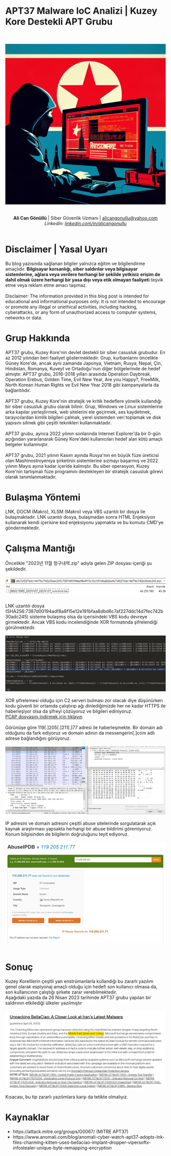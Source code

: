 <link rel="stylesheet" href="../../CSS/style.css" type="text/css">

# APT37 Malware IoC Analizi | Kuzey Kore Destekli APT Grubu

<!-- SEO Meta Tags -->
<meta name="description" content="APT37 Kuzey Kore destekli APT grubunun malware analizi ve IoC çalışması. Siber güvenlik uzmanı Ali Can Gönüllü'den APT37 detaylı analizi.">
<meta name="keywords" content="APT37, APT, malware analizi, IoC, threat intelligence, siber güvenlik, Kuzey Kore, APT grubu, zararlı yazılım">
<meta name="author" content="Ali Can Gönüllü">
<meta name="robots" content="index, follow">
<meta property="og:title" content="APT37 Malware IoC Analizi">
<meta property="og:description" content="Kuzey Kore destekli APT37 grubunun malware analizi ve tehdit istihbaratı çalışması.">
<meta property="og:type" content="article">
<meta property="og:url" content="https://github.com/alicangnll/CTI_Arastirmalarim/IoC/APT37_IoC/">
<meta property="og:image" content="https://alicangnll.github.io/CTI_Arastirmalarim/IoC/APT37_IoC/title_pic.png">
<meta name="twitter:card" content="summary_large_image">
<meta name="twitter:title" content="APT37 Malware IoC Analizi">
<meta name="twitter:description" content="Kuzey Kore destekli APT grubunun detaylı malware analizi.">
<meta name="twitter:image" content="https://github.com/alicangnll/CTI_Arastirmalarim/IoC/APT37_IoC/title_pic.png">

<br><br>
<img src="title_pic.png" alt="APT37 Malware IoC Analizi - Kuzey Kore Destekli APT Grubu">
<br><br>
<center><strong>Ali Can Gönüllü</strong> | Siber Güvenlik Uzmanı | <a href="mailto:alicangonullu@yahoo.com">alicangonullu@yahoo.com</a><br>
<em>LinkedIn: <a href="https://linkedin.com/in/alicangonullu" target="_blank">linkedin.com/in/alicangonullu</a></em></center><br>

# Disclaimer | Yasal Uyarı
<p>
  Bu blog yazısında sağlanan bilgiler yalnızca eğitim ve bilgilendirme amaçlıdır. <b>Bilgisayar korsanlığı, siber saldırılar veya bilgisayar sistemlerine, ağlara veya verilere herhangi bir şekilde yetkisiz erişim de dahil olmak üzere herhangi bir yasa dışı veya etik olmayan faaliyeti</b> teşvik etme veya reklam etme amacı taşımaz.
<br><br>
  Disclaimer: The information provided in this blog post is intended for educational and informational purposes only. It is not intended to encourage or promote any illegal or unethical activities, including hacking, cyberattacks, or any form of unauthorized access to computer systems, networks or data.
</p>

# Grup Hakkında
<p>
APT37 grubu, Kuzey Kore'nin devlet destekli bir siber casusluk grubudur. En az 2012 yılından beri faaliyet göstermektedir. Grup, kurbanlarını öncelikle Güney Kore'de, ancak aynı zamanda Japonya, Vietnam, Rusya, Nepal, Çin, Hindistan, Romanya, Kuveyt ve Ortadoğu'nun diğer bölgelerinde de hedef almıştır. APT37 grubu, 2016-2018 yılları arasında Operation Daybreak, Operation Erebus, Golden Time, Evil New Year, Are you Happy?, FreeMilk, North Korean Human Rights ve Evil New Year 2018 gibi kampanyalarla da bağlantılıdır.
<br><br>
APT37 grubu, Kuzey Kore'nin stratejik ve kritik hedeflere yönelik kullandığı bir siber casusluk grubu olarak bilinir. Grup, Windows ve Linux sistemlerine arka kapılar yerleştirmek, web sitelerini ele geçirmek, ses kaydetmek, tarayıcılardan kimlik bilgileri çalmak, yerel sistemden veri toplamak ve disk yapısını silmek gibi çeşitli teknikleri kullanmaktadır.
<br><br>
APT37 grubu, ayrıca 2022 yılının sonlarında Internet Explorer'da bir 0-gün açığından yararlanarak Güney Kore'deki kullanıcıları hedef alan kötü amaçlı belgeler kullanmıştır.
<br><br>
APT37 grubu, 2021 yılının Kasım ayında Rusya'nın en büyük füze üreticisi olan Mashinostroyeniya şirketinin sistemlerine sızmayı başarmış ve 2022 yılının Mayıs ayına kadar içeride kalmıştır. Bu siber operasyon, Kuzey Kore'nin tartışmalı füze programını destekleyen bir stratejik casusluk görevi olarak tanımlanmaktadır.
</p>

# Bulaşma Yöntemi
<p>
    LNK, DOCM (Makro), XLSM (Makro) veya VBS uzantılı bir dosya ile bulaşmaktadır. LNK uzantılı dosya, bulaşmadan sonra HTML Enjeksiyon kullanarak kendi içerisine kod enjeksiyonu yapmakta ve bu komutu CMD'ye göndermektedir.
</p>

# Çalışma Mantığı
<p>
    Öncelikle "2023년 11월 청구내역.zip" adıyla gelen ZIP dosyası içeriği şu şekildedir.
    <br><br>
    <img src="zip.png">
    <br><br>
    LNK uzantılı dosya (SHA256:7387d00194adf8a8f15e12e191bfaa8dbd6c7af227ddc14d7fec742b30adc245) sisteme bulaşmış olsa da içerisindeki VBS kodu devreye girmektedir. Ancak VBS kodu incelendiğinde XOR formatında şifrelendiği görülmektedir.
    <br><br>
    <img src="vbs_code.png">
    <br><br>
    XOR şifrelemesi olduğu için C2 serveri bulması zor olacak diye düşünürken kodu güvenli bir ortamda çalıştırıp ağı dinlediğimizde her ne kadar HTTPS ile haberleşiyor olsa da şifreyi çözüyoruz ve bilgileri ediniyoruz.
    <br>
    <a href="apt37.pcapng">PCAP dosyasını indirmek için tıklayın</a>
    <br><br>
    Görünüşe göre 119[.]205[.]211[.]77 adresi ile haberleşmekte. Bir domain adı olduğunu da fark ediyoruz ve domain adının da messengerin[.]com adlı adrese bağlandığını görüyoruz.
    <br><br>
    <img src="network.png">
    <br><br>
    IP adresini ve domain adresini çeşitli abuse sitelerinde sorgulatarak açık kaynak araştırması yapsakta herhangi bir abuse bildirimi göremiyoruz. Konum bilgisinden de bilgilerin doğruluğunu teyit ediyoruz.
    <br><br>
    <img src="abuse_ipdb.png">
    <br><br>
</p>

# Sonuç
<p>
    Kuzey Korelilerin çeşitli yan enstrümanlarla kullandığı bu zararlı yazılım genel olarak espiyonaj amaçlı olduğu için hedefi son kullanıcı olmasa da, son kullanıcının çalıştığı şirkete zarar verebilmektedir.<br>
    Aşağıdaki yazıda da 26 Nisan 2023 tarihinde APT37 grubu yapılan bir saldırının etkilediği ülkeler yazılmıştır
    <br><br>
    <img src="targets.png">
    <br><br>
    Kısacası, bu tip zararlı yazılımlara karşı da tetikte olmalıyız.
</p>

# Kaynaklar
<ul>
    <li>https://attack.mitre.org/groups/G0067/ (MITRE APT37)</li>
    <li>https://www.anomali.com/blog/anomali-cyber-watch-apt37-adopts-lnk-files-charming-kitten-uses-bellaciao-implant-dropper-vipersoftx-infostealer-unique-byte-remapping-encryption</li>
</ul>